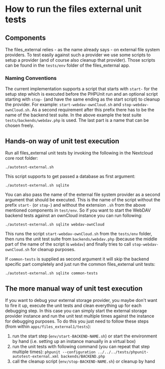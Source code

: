 # How to run the files external unit tests

## Components

The files_external relies - as the name already says - on external file system
providers. To test easily against such a provider we use some scripts to setup
a provider (and of course also cleanup that provider). Those scripts can be
found in the `tests/env` folder of the files_external app.

### Naming Conventions

The current implementation supports a script that starts with `start-` for the
setup step which is executed before the PHPUnit run and an optional script
starting with `stop-` (and have the same ending as the start script) to cleanup
the provider. For example: `start-webdav-ownCloud.sh` and
`stop-webdav-ownCloud.sh`. As a second requirement after this prefix there has
to be the name of the backend test suite. In the above example the test suite
`tests/backends/webdav.php` is used. The last part is a name that can be chosen
freely.

## Hands-on way of unit test execution

Run all files_external unit tests by invoking the following in the Nextcloud
core root folder:

    ./autotest-external.sh

This script supports to get passed a database as first argument:

    ./autotest-external.sh sqlite

You can also pass the name of the external file system provider as a second
argument that should be executed. This is the name of the script without the
prefix `start-` (or `stop-`) and without the extension `.sh` from the above
mentioned components in `test/env`. So if you want to start the WebDAV backend
tests against an ownCloud instance you can run following:

    ./autotest-external.sh sqlite webdav-ownCloud

This runs the script `start-webdav-ownCloud.sh` from the `tests/env` folder,
then runs the unit test suite from `backends/webdav.php` (because the middle part of
the name of the script is `webdav`) and finally tries to call
`stop-webdav-ownCloud.sh` for cleanup purposes.

If `common-tests` is supplied as second argument it will skip the backend specific
part completely and just run the common files_external unit tests:

    ./autotest-external.sh sqlite common-tests

## The more manual way of unit test execution

If you want to debug your external storage provider, you maybe don't want to
fire it up, execute the unit tests and clean everything up for each debugging
step. In this case you can simply start the external storage provider instance
and run the unit test multiple times against the instance for debugging purposes.
To do this you just need to follow these steps (from within
`apps/files_external1/tests`):

  1. run the start step (`env/start-BACKEND-NAME.sh`) or start the environment by
     hand (i.e. setting up an instance manually in a virtual box)
  2. run the unit tests with following command (you can repeat that step multiple times):
     `phpunit --configuration ../../../tests/phpunit-autotest-external.xml backends/BACKEND.php`
  3. call the cleanup script (`env/stop-BACKEND-NAME.sh`) or cleanup by hand

